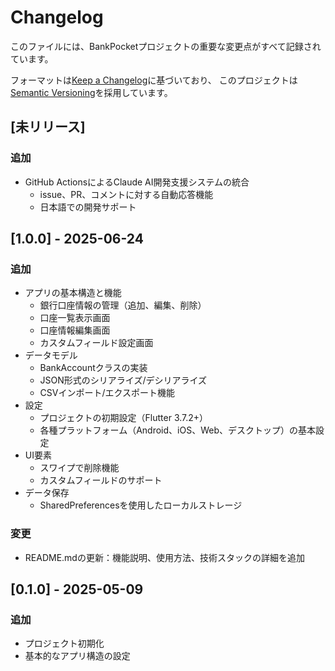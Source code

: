 # Changelog

このファイルには、BankPocketプロジェクトの重要な変更点がすべて記録されています。

フォーマットは[Keep a Changelog](https://keepachangelog.com/ja/1.0.0/)に基づいており、
このプロジェクトは[Semantic Versioning](https://semver.org/spec/v2.0.0.html)を採用しています。

## [未リリース]

### 追加
- GitHub ActionsによるClaude AI開発支援システムの統合
  - issue、PR、コメントに対する自動応答機能
  - 日本語での開発サポート

## [1.0.0] - 2025-06-24

### 追加
- アプリの基本構造と機能
  - 銀行口座情報の管理（追加、編集、削除）
  - 口座一覧表示画面
  - 口座情報編集画面
  - カスタムフィールド設定画面
- データモデル
  - BankAccountクラスの実装
  - JSON形式のシリアライズ/デシリアライズ
  - CSVインポート/エクスポート機能
- 設定
  - プロジェクトの初期設定（Flutter 3.7.2+）
  - 各種プラットフォーム（Android、iOS、Web、デスクトップ）の基本設定
- UI要素
  - スワイプで削除機能
  - カスタムフィールドのサポート
- データ保存
  - SharedPreferencesを使用したローカルストレージ

### 変更
- README.mdの更新：機能説明、使用方法、技術スタックの詳細を追加

## [0.1.0] - 2025-05-09

### 追加
- プロジェクト初期化
- 基本的なアプリ構造の設定